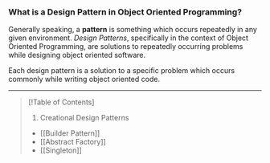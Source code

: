 ### What is a Design Pattern in Object Oriented Programming?

Generally speaking, a **pattern** is something which occurs repeatedly in any given environment. *Design Patterns*, specifically in the context of Object Oriented Programming, are solutions to repeatedly occurring problems while designing object oriented software.

Each design pattern is a solution to a specific problem which occurs commonly while writing object oriented code.


---


> [!Table of Contents]
> 
> 1. Creational Design Patterns
> 	- [[Builder Pattern]]
> 	- [[Abstract Factory]]
> 	- [[Singleton]]


